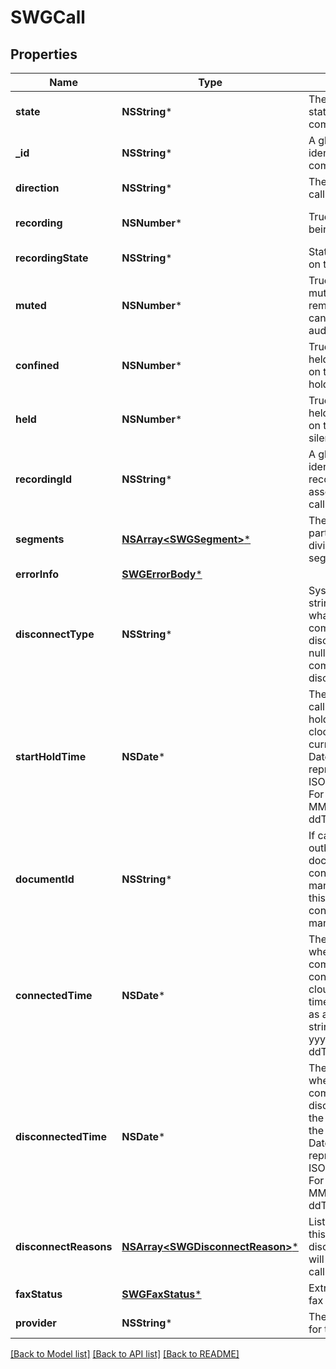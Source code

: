 # SWGCall

## Properties
Name | Type | Description | Notes
------------ | ------------- | ------------- | -------------
**state** | **NSString*** | The connection state of this communication. | [optional] 
**_id** | **NSString*** | A globally unique identifier for this communication. | [optional] 
**direction** | **NSString*** | The direction of the call | [optional] 
**recording** | **NSNumber*** | True if this call is being recorded. | [optional] [default to @0]
**recordingState** | **NSString*** | State of recording on this call. | [optional] 
**muted** | **NSNumber*** | True if this call is muted so that remote participants can&#39;t hear any audio from this end. | [optional] [default to @0]
**confined** | **NSNumber*** | True if this call is held and the person on this side hears hold music. | [optional] [default to @0]
**held** | **NSNumber*** | True if this call is held and the person on this side hears silence. | [optional] [default to @0]
**recordingId** | **NSString*** | A globally unique identifier for the recording associated with this call. | [optional] 
**segments** | [**NSArray&lt;SWGSegment&gt;***](SWGSegment.md) | The time line of the participant&#39;s call, divided into activity segments. | [optional] 
**errorInfo** | [**SWGErrorBody***](SWGErrorBody.md) |  | [optional] 
**disconnectType** | **NSString*** | System defined string indicating what caused the communication to disconnect. Will be null until the communication disconnects. | [optional] 
**startHoldTime** | **NSDate*** | The timestamp the call was placed on hold in the cloud clock if the call is currently on hold. Date time is represented as an ISO-8601 string. For example: yyyy-MM-ddTHH:mm:ss.SSSZ | [optional] 
**documentId** | **NSString*** | If call is an outbound fax of a document from content management, then this is the id in content management. | [optional] 
**connectedTime** | **NSDate*** | The timestamp when this communication was connected in the cloud clock. Date time is represented as an ISO-8601 string. For example: yyyy-MM-ddTHH:mm:ss.SSSZ | [optional] 
**disconnectedTime** | **NSDate*** | The timestamp when this communication disconnected from the conversation in the provider clock. Date time is represented as an ISO-8601 string. For example: yyyy-MM-ddTHH:mm:ss.SSSZ | [optional] 
**disconnectReasons** | [**NSArray&lt;SWGDisconnectReason&gt;***](SWGDisconnectReason.md) | List of reasons that this call was disconnected. This will be set once the call disconnects. | [optional] 
**faxStatus** | [**SWGFaxStatus***](SWGFaxStatus.md) | Extra information on fax transmission. | [optional] 
**provider** | **NSString*** | The source provider for the call. | [optional] 

[[Back to Model list]](../README.md#documentation-for-models) [[Back to API list]](../README.md#documentation-for-api-endpoints) [[Back to README]](../README.md)



